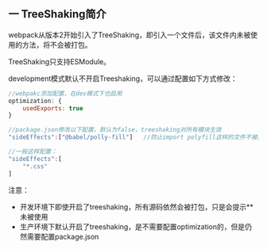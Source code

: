 ## 一 TreeShaking简介

webpack从版本2开始引入了TreeShaking，即引入一个文件后，该文件内未被使用的方法，将不会被打包。  

TreeShaking只支持ESModule。  

development模式默认不开启Treeshaking，可以通过配置如下方式修改：
```js
//webpakc添加配置，在dev模式下也启用
optimization: {
    usedExports: true
}

//package.json修改以下配置，默认为false，treeshaking对所有模块生效
"sideEffects":["@babel/polly-fill"]   //防止import polyfill这样的文件不被打包

//一般这样配置：
"sideEffects":[
    "*.css"
]
```

注意：
- 开发环境下即使开启了treeshaking，所有源码依然会被打包，只是会提示**未被使用
- 生产环境下默认开启了treeshaking，是不需要配置optimization的，但是仍然需要配置package.json


